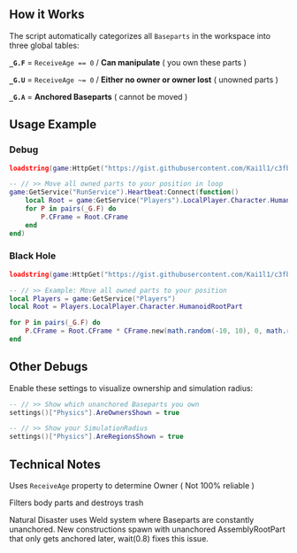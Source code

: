## How it Works

The script automatically categorizes all `Baseparts` in the workspace into three global tables:

**`_G.F`** = `ReceiveAge == 0` / **Can manipulate** ( you own these parts )

**`_G.U`** = `ReceiveAge ~= 0` / **Either no owner or owner lost** ( unowned parts )

**`_G.A`** = **Anchored Baseparts** ( cannot be moved )

## Usage Example

### Debug
```lua
loadstring(game:HttpGet("https://gist.githubusercontent.com/Kai1l1/c3fb5878ce43031ff660be508c096bd1/raw/3aa8dbe633a816abeb104fd5cdf095da395124f1/Table"))()

-- // >> Move all owned parts to your position in loop
game:GetService("RunService").Heartbeat:Connect(function()
    local Root = game:GetService("Players").LocalPlayer.Character.HumanoidRootPart
    for P in pairs(_G.F) do
        P.CFrame = Root.CFrame
    end
end)
```

### Black Hole
```lua
loadstring(game:HttpGet("https://gist.githubusercontent.com/Kai1l1/c3fb5878ce43031ff660be508c096bd1/raw/3aa8dbe633a816abeb104fd5cdf095da395124f1/Table"))()

-- // >> Example: Move all owned parts to your position
local Players = game:GetService("Players")
local Root = Players.LocalPlayer.Character.HumanoidRootPart

for P in pairs(_G.F) do
    P.CFrame = Root.CFrame * CFrame.new(math.random(-10, 10), 0, math.random(-10, 10))
end
```

## Other Debugs

Enable these settings to visualize ownership and simulation radius:

```lua
-- // >> Show which unanchored Baseparts you own
settings()["Physics"].AreOwnersShown = true

-- // >> Show your SimulationRadius
settings()["Physics"].AreRegionsShown = true
```

## Technical Notes

Uses `ReceiveAge` property to determine Owner ( Not 100% reliable )

Filters body parts and destroys trash

Natural Disaster uses Weld system where Baseparts are constantly unanchored. New constructions spawn with unanchored AssemblyRootPart that only gets anchored later, wait(0.8) fixes this issue.
